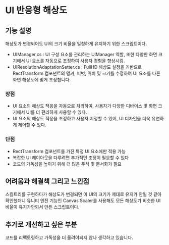 # UI 반응형 해상도

## 기능 설명
 해상도가 변경되어도 UI의 크기 비율을 일정하게 유지하기 위한 스크립트이다.

 * UIManager.cs : UI 구성 요소를 관리하는 UIManager 역할, 또한  다양한 화면 크기에서 UI 요소를 자동으로 조정하여 사용자 경험을 향상시킴.
 * UIResolutionAdaptationSetter.cs : FullHD 해상도 설정을 기반으로 RectTransform 컴포넌트의 앵커, 피벗, 위치 및 크기를 수정하여 UI 요소를 다른 화면 해상도에 맞게 조정합니다.
 
 ### 장점
 * UI 요소의 해상도 적응을 자동으로 처리하여, 사용자가 다양한 디바이스 및 화면 크기에서 UI를 더 편리하게 사용할 수 있다.
 * UI 요소의 해상도 적응을 조정하고 사용자 지정할 수 있어, UI 디자인을 더욱 유연하게 제어할 수 있다. 

 ### 단점
 * RectTransform 컴포넌트를 가진 특정 UI 요소에만 적용 가능
 * 복잡한 UI 레이아웃을 다루려면 추가적인 조정이 필요할 수 있다
 * 코드의 가독성을 높이기 위해 더 많은 주석 및 문서화가 필요
 
## 어려움과 해결책 그리고 느낀점
  스킬트리를 구현하다가 해상도가 변경되면 이 UI의 크기가 제대로 유지가 안될 것 같아 확인했더니 유니티 엔진 기능인 Canvas Scaler를 사용해도 모든 해상도가 비슷한 UI 비율이 유지가안되서 만든 스크립트이다.
 
## 추가로 개선하고 싶은 부분
 코드를 리팩토링하고 가독성을 더 올려야되지 않나 생각하고 있습니다.
 
 
